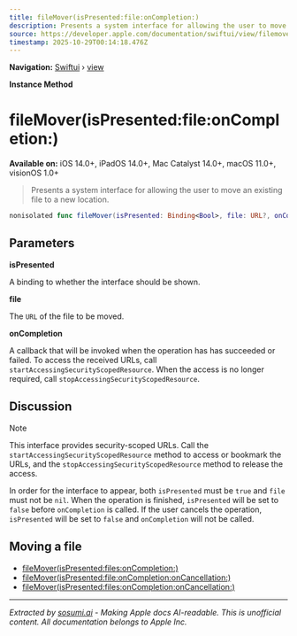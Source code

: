 ```yaml
---
title: fileMover(isPresented:file:onCompletion:)
description: Presents a system interface for allowing the user to move an existing file to a new location.
source: https://developer.apple.com/documentation/swiftui/view/filemover(ispresented:file:oncompletion:)
timestamp: 2025-10-29T00:14:18.476Z
---
```


**Navigation:** [Swiftui](/documentation/swiftui) › [view](/documentation/swiftui/view)

**Instance Method**

# fileMover(isPresented:file:onCompletion:)

**Available on:** iOS 14.0+, iPadOS 14.0+, Mac Catalyst 14.0+, macOS 11.0+, visionOS 1.0+

> Presents a system interface for allowing the user to move an existing file to a new location.

```swift
nonisolated func fileMover(isPresented: Binding<Bool>, file: URL?, onCompletion: @escaping (Result<URL, any Error>) -> Void) -> some View
```

## Parameters

**isPresented**

A binding to whether the interface should be shown.



**file**

The `URL` of the file to be moved.



**onCompletion**

A callback that will be invoked when the operation has has succeeded or failed. To access the received URLs, call `startAccessingSecurityScopedResource`. When the access is no longer required, call `stopAccessingSecurityScopedResource`.



## Discussion

> [!NOTE]
> This interface provides security-scoped URLs. Call the `startAccessingSecurityScopedResource` method to access or bookmark the URLs, and the `stopAccessingSecurityScopedResource` method to release the access.

In order for the interface to appear, both `isPresented` must be `true` and `file` must not be `nil`. When the operation is finished, `isPresented` will be set to `false` before `onCompletion` is called. If the user cancels the operation, `isPresented` will be set to `false` and `onCompletion` will not be called.

## Moving a file

- [fileMover(isPresented:files:onCompletion:)](/documentation/swiftui/view/filemover(ispresented:files:oncompletion:))
- [fileMover(isPresented:file:onCompletion:onCancellation:)](/documentation/swiftui/view/filemover(ispresented:file:oncompletion:oncancellation:))
- [fileMover(isPresented:files:onCompletion:onCancellation:)](/documentation/swiftui/view/filemover(ispresented:files:oncompletion:oncancellation:))

---

*Extracted by [sosumi.ai](https://sosumi.ai) - Making Apple docs AI-readable.*
*This is unofficial content. All documentation belongs to Apple Inc.*
